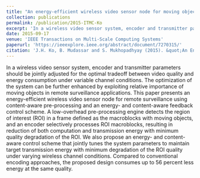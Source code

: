```yaml
---
title: "An energy-efficient wireless video sensor node for moving object surveillance"
collection: publications
permalink: /publication/2015-ITMC-Ko
excerpt: 'In a wireless video sensor system, encoder and transmitter parameters should be jointly adjusted for the optimal tradeoff between video...'
date: 2015-09-17
venue: 'IEEE Transactions on Multi-Scale Computing Systems'
paperurl: 'https://ieeexplore.ieee.org/abstract/document/7270315/'
citation: 'J.H. Ko, B. Mudassar and S. Mukhopadhyay (2015). &quot;An Energy-Efficient Wireless Video Sensor Node with Content-Aware Pre-processing for Moving Object Surveillance.&quot; <i>IEEE Transactions on Multi-Scale Computing</i>. 1(1).'
---
```

In a wireless video sensor system, encoder and transmitter parameters should be jointly adjusted for the optimal tradeoff between video quality and energy consumption under variable channel conditions. The optimization of the system can be further enhanced by exploiting relative importance of moving objects in remote surveillance applications. This paper presents an energy-efficient wireless video sensor node for remote surveillance using content-aware pre-processing and an energy- and content-aware feedback control scheme. A low-overhead pre-processing engine detects the region of interest (ROI) in a frame defined as the macroblocks with moving objects, and an encoder selectively processes ROI macroblocks, resulting in reduction of both computation and transmission energy with minimum quality degradation of the ROI. We also propose an energy- and content-aware control scheme that jointly tunes the system parameters to maintain target transmission energy with minimum degradation of the ROI quality under varying wireless channel conditions. Compared to conventional encoding approaches, the proposed design consumes up to 56 percent less energy at the same quality.
